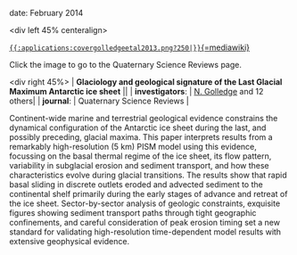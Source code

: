 date: February 2014

\<div left 45% centeralign\>


[`{{:applications:covergolledgeetal2013.png?250|}}`{=mediawiki}](http://dx.doi.org/10.1016/j.quascirev.2013.08.011)


Click the image to go to the Quaternary Science Reviews page.


\<div right 45%\> \| **Glaciology and geological signature of the Last
Glacial Maximum Antarctic ice sheet** \|\| \| **investigators**:
\| [N.
Golledge](http://www.victoria.ac.nz/antarctic/about/staff/nick-golledge)
and 12 others\| \| **journal**: \| Quaternary Science Reviews \|

Continent-wide marine and terrestrial geological evidence constrains the
dynamical configuration of the Antarctic ice sheet during the last, and
possibly preceding, glacial maxima. This paper interprets results from a
remarkably high-resolution (5 km) PISM model using this evidence,
focussing on the basal thermal regime of the ice sheet, its flow
pattern, variability in subglacial erosion and sediment transport, and
how these characteristics evolve during glacial transitions. The results
show that rapid basal sliding in discrete outlets eroded and advected
sediment to the continental shelf primarily during the early stages of
advance and retreat of the ice sheet. Sector-by-sector analysis of
geologic constraints, exquisite figures showing sediment transport paths
through tight geographic confinements, and careful consideration of peak
erosion timing set a new standard for validating high-resolution
time-dependent model results with extensive geophysical evidence.




